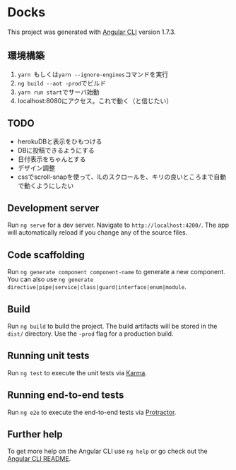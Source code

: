 # Docks

This project was generated with [Angular CLI](https://github.com/angular/angular-cli) version 1.7.3.

## 環境構築
1. ```yarn ```もしくは```yarn --ignore-engines```コマンドを実行
2. ```ng build --aot -prod```でビルド
3. ```yarn run start```でサーバ始動
4. localhost:8080にアクセス。これで動く（と信じたい）

## TODO
- herokuDBと表示をひもつける 
- DBに投稿できるようにする
- 日付表示をちゃんとする
- デザイン調整
- cssでscroll-snapを使って、ILのスクロールを、キリの良いところまで自動で動くようにしたい

## Development server

Run `ng serve` for a dev server. Navigate to `http://localhost:4200/`. The app will automatically reload if you change any of the source files.

## Code scaffolding

Run `ng generate component component-name` to generate a new component. You can also use `ng generate directive|pipe|service|class|guard|interface|enum|module`.

## Build

Run `ng build` to build the project. The build artifacts will be stored in the `dist/` directory. Use the `-prod` flag for a production build.

## Running unit tests

Run `ng test` to execute the unit tests via [Karma](https://karma-runner.github.io).

## Running end-to-end tests

Run `ng e2e` to execute the end-to-end tests via [Protractor](http://www.protractortest.org/).

## Further help

To get more help on the Angular CLI use `ng help` or go check out the [Angular CLI README](https://github.com/angular/angular-cli/blob/master/README.md).
